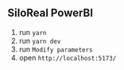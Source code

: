 ## SiloReal PowerBI

1. run `yarn`
2. run `yarn dev`
3. run `Modify parameters `
4. open `http://localhost:5173/`

